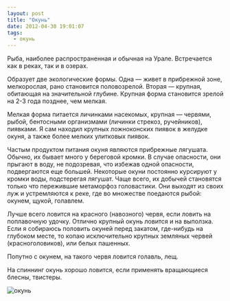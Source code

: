 ```yaml
---
layout: post
title: "Окунь"
date: 2012-04-30 19:01:07
tags:
  - окунь
---
```

Рыба, наиболее распространенная и обычная на Урале. Встречается как в
реках, так и в озерах.

Образует две экологические формы. Одна — живет в прибрежной зоне,
мелкорослая, рано становится половозрелой. Вторая — крупная, обитающая
на значительной глубине. Крупная форма становится зрелой на 2-3 года
позднее, чем мелкая.

Мелкая форма питается личинками насекомых, крупная — червями, рыбой,
бентосными организмами (личинки стрекоз, ручейников), пиявками. Я сам
находил крупных ложноконских пиявок в желудке окуня, а также более
мелких улитковых пиявок.

Частым продуктом питания окуня являются прибрежные лягушата. Обычно, их
бывает много у береговой кромки. В случае опасности, они прыгают в воду,
не подозревая, что избежав одной опасности, подвергаются еще большей.
Некоторые окуни постоянно курсируют у кромки воды, подстерегая лягушат.
Чаще всего, их добычей становятся только что пережившие метаморфоз
головастики. Они выходят из своих луж и устремляются к реке, где во
множестве поедаются рыбой: окунем, щукой, голавлем.

Лучше всего ловится на красного (навозного) червя, если ловить на
поплавочную удочку. Отлично крупный окунь ловится и на выползка. Если я
собираюсь половить окуней перед закатом, где-нибудь на глубоком месте,
то копаю исключительно крупных земляных червей (красноголовиков), или
белых пашенных.

Попутно с окунем, на такого червя ловится голавль, лещ.

На спиннинг окунь хорошо ловится, если применять вращающиеся блесны,
твистеры.

![окунь](http://fishingguru.ru/uploads/images/00/00/01/2012/04/30/5f2752.jpg)

